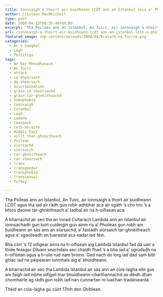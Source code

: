 ```yaml
---
title: Ionnsaigh a thoirt air buidheann LCDT ann an Istanbul leis a’ Phoileas
author: Crìstean MacMhìcheil
type: post
date: 2008-04-15T08:35:40+00:00
excerpt: "Tha Poileas ann an Istanbul, An Tuirc, air ionnsaigh a thoirt air buidheann LCDT agus tha iad air ràdh gun robh adhbhar aca air sgàth 's cho tric 's a bhios daoine tar-ghnèitheach a' tadhal air na h-oifisean aca."
url: /ionnsaigh-a-thoirt-air-buidheann-lcdt-ann-an-istanbul-leis-a-phoileas/
featured_image: /wp-content/uploads/2008/04/Bratach_na_Tuirce.png
categories:
  - An t-Saoghal
  - Lagh
  - Poilitigs
tags:
  - An Ear Mheadhanach
  - An Tuirc
  - attack
  - co-sheòrsach
  - dà-sheòrsach
  - discrimination
  - gràin-co-sheòrsachd
  - gràin-tar-ghnèitheachd
  - homophobia
  - ionnsaigh
  - Istanbul
  - Lagh
  - Lambda
  - leasbach
  - leth-bhreith
  - Middle East
  - oillt thar-ghnèitheach
  - Poileas
  - siùrsachd
  - siùrsaich
  - tar-ghnèitheach
  - tar-sheòrsach
  - trans
  - transgender
  - transphobia
  - transsexual
  - Turkey

---
```

Tha Poileas ann an Istanbul, An Tuirc, air ionnsaigh a thoirt air buidheann LCDT agus tha iad air ràdh gun robh adhbhar aca air sgàth &#8217;s cho tric &#8217;s a bhios daoine tar-ghnèitheach a&#8217; tadhal air na h-oifisean aca.

A bharrachd air seo tha an Ionad Cultarach Lambda ann an Istanbul air ionnsachadh gun tuirt cuideigin gun ainm ris a&#8217; Phoileas gun robh am buidheann an sàs ann an siùrsachd, a&#8217; fastadh siùrsaich tar-ghnèitheach agus a&#8217; sgaoileadh an tuarastal aca eadar iad fèin.

Bha còrr &#8217;s 12 oifigear anns na h-oifisean aig Lambda Istanbul fad dà uair a thìde feasgar Diluain seachdain seo chaidh fhad &#8217;s a bha iad a&#8217; sgrùdadh na h-oifisean agus a h-uile rud nam broinn. Ged nach do lorg iad dad sam bith ghlac iad na pàipearan ionmhais aig a&#8217; bhuidheann.

A bharrachd air seo tha Lambda Istanbul an sàs ann an cùis-lagha eile gus am faigh iad inbhe oifigeil mar bhuidheann-charthannachd as dèidh dhan chomhairle ag ràdh gun robh iad nan cunnartan ro luachan tradaiseanta.

Thèid an cùis-lagha gu cùirt 17mh den Ghiblean.